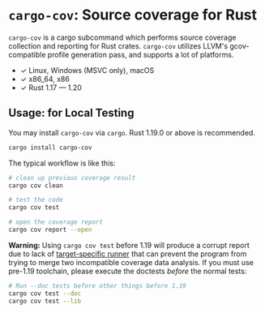 `cargo-cov`: Source coverage for Rust
=====================================

`cargo-cov` is a cargo subcommand which performs source coverage collection and reporting for Rust crates. `cargo-cov`
utilizes LLVM's gcov-compatible profile generation pass, and supports a lot of platforms.

* ✓ Linux, Windows (MSVC only), macOS
* ✓ x86_64, x86
* ✓ Rust 1.17 — 1.20

Usage: for Local Testing
------------------------

You may install `cargo-cov` via `cargo`. Rust 1.19.0 or above is recommended.

```sh
cargo install cargo-cov
```

The typical workflow is like this:

```sh
# clean up previous coverage result
cargo cov clean

# test the code
cargo cov test

# open the coverage report
cargo cov report --open
```

**Warning:** Using `cargo cov test` before 1.19 will produce a corrupt report due to lack of
[target-specific runner](https://github.com/rust-lang/cargo/pull/3954) that can prevent the program from trying to merge
two incompatible coverage data analysis. If you must use pre-1.19 toolchain, please execute the doctests *before* the
normal tests:

```sh
# Run --doc tests before other things before 1.19
cargo cov test --doc
cargo cov test --lib
```

<!--

Version requirement:

    - Rust 1.13.0: needed for `?`
    - Rust 1.15.1: needed for proc-macro (for serde)
    - Rust 1.17.0: needed for BTreeMap::range

-->